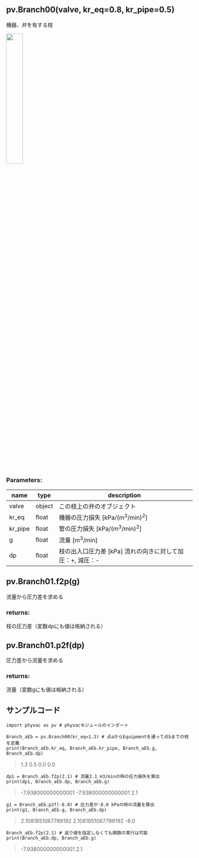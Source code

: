 ## pv.Branch00(valve, kr_eq=0.8, kr_pipe=0.5)
機器、弁を有する枝
  
<img src="https://user-images.githubusercontent.com/27459538/111778441-00b41180-88f8-11eb-8c16-95e53ee139c6.png" width=30%>

  
### Parameters:
|  name  |  type  | description |
| ---- | ---- | ---- |
|valve|object|この枝上の弁のオブジェクト|
|kr_eq|float|機器の圧力損失 \[kPa/(m<sup>3</sup>/min)<sup>2</sup>]|
|kr_pipe|float|管の圧力損失 \[kPa/(m<sup>3</sup>/min)<sup>2</sup>]|
|g|float|流量 \[m<sup>3</sup>/min] |
|dp|float|枝の出入口圧力差 \[kPa] 流れの向きに対して加圧：+, 減圧：- |
  
## pv.Branch01.f2p(g)
流量から圧力差を求める
  
### returns:
枝の圧力差（変数dpにも値は格納される）
## pv.Branch01.p2f(dp)
圧力差から流量を求める
  
### returns:
流量（変数gにも値は格納される）
  
## サンプルコード
```
import phyvac as pv # phyvacモジュールのインポート

Branch_aEb = pv.Branch00(kr_eq=1.3) # 点aからEquipmentを通って点bまでの枝を定義
print(Branch_aEb.kr_eq, Branch_aEb.kr_pipe, Branch_aEb.g, Branch_aEb.dp)
```
> 1.3 0.5 0.0 0.0
```
dp1 = Branch_aEb.f2p(2.1) # 流量2.1 m3/minの時の圧力損失を算出
print(dp1, Branch_aEb.dp, Branch_aEb.g)
```
> -7.938000000000001 -7.938000000000001 2.1
```
g1 = Branch_aEb.p2f(-8.0) # 圧力差が-8.0 kPaの時の流量を算出
print(g1, Branch_aEb.g, Branch_aEb.dp)
```
> 2.1081851067789192 2.1081851067789192 -8.0
```
Branch_aEb.f2p(2.1) # 返り値を指定しなくても関数の実行は可能
print(Branch_aEb.dp, Branch_aEb.g)
```
> -7.938000000000001 2.1
